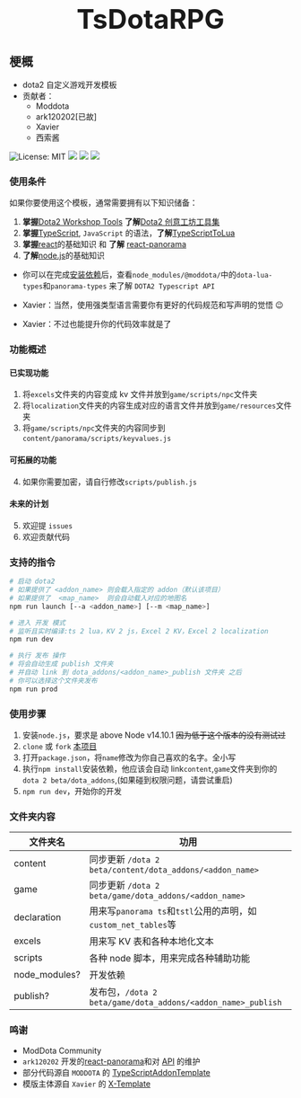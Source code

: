 # <div align='center' ><font size='70'>TsDotaRPG</font></div>

## 梗概
* dota2 自定义游戏开发模板
* 贡献者：
  * Moddota
  * ark120202[已故]
  * Xavier
  * 西索酱

![License: MIT](https://img.shields.io/badge/License-MIT-yellow.svg) 
![](https://img.shields.io/badge/模版-DOtA2-red.svg?colorA=abcdef)
![](https://img.shields.io/badge/语言-typescript-blue.svg)
![](https://img.shields.io/badge/全景-react-9cf.svg)
<!-- ![Version](https://img.shields.io/gitee/v/takegine/ts-dota-rpg.svg) -->
### 使用条件

如果你要使用这个模板，通常需要拥有以下知识储备：

1. <b>掌握</b>[Dota2 Workshop Tools](https://developer.valvesoftware.com/wiki/Dota_2_Workshop_Tools:zh-cn "V 社的创意工坊开发文档") <b>了解</b>[Dota2 创意工坊工具集](https://support.steampowered.com/kb_cat.php?id=109 )
2. <b>掌握</b>[TypeScript](https://www.tslang.cn/ "TypeScript的官方文档"), `JavaScript` 的语法，<b>了解</b>[TypeScriptToLua](https://github.com/TypeScriptToLua/TypeScriptToLua "ts2l的github仓库")
3. <b>掌握</b>[react](https://react.docschina.org/ "react的官方文档")的基础知识 和 <b>了解</b> [react-panorama](https://github.com/ark120202/react-panorama "react全景的github仓库") 
5. <b>了解</b>[node.js](https://nodejs.org/zh-cn/docs/ "nodejs的官方文档")的基础知识
- 你可以在完成[安装依赖](###使用步骤)后，查看`node_modules/@moddota/`中的`dota-lua-types`和`panorama-types` 来了解 `DOTA2 Typescript API`

- Xavier：当然，使用强类型语言需要你有更好的代码规范和写声明的觉悟 :wink:
- Xavier：不过也能提升你的代码效率就是了

### 功能概述
#### 已实现功能
1. 将`excels`文件夹的内容变成 kv 文件并放到`game/scripts/npc`文件夹
2. 将`localization`文件夹的内容生成对应的语言文件并放到`game/resources`文件夹
3. 将`game/scripts/npc`文件夹的内容同步到`content/panorama/scripts/keyvalues.js`
#### 可拓展的功能
4. 如果你需要加密，请自行修改`scripts/publish.js`
#### 未来的计划
5. 欢迎提 `issues`
6. 欢迎贡献代码
### 支持的指令
```bash
# 启动 dota2
# 如果提供了 <addon_name> 则会载入指定的 addon（默认该项目）
# 如果提供了  <map_name>  则会自动载入对应的地图名
npm run launch [--a <addon_name>] [--m <map_name>]

# 进入 开发 模式
# 监听且实时编译:ts 2 lua，KV 2 js，Excel 2 KV，Excel 2 localization
npm run dev

# 执行 发布 操作
# 将会自动生成 publish 文件夹
# 并自动 link 到 dota_addons/<addon_name>_publish 文件夹 之后
# 你可以选择这个文件夹发布
npm run prod
```
### 使用步骤

1. 安装`node.js`，要求是 above Node v14.10.1 ~~因为低于这个版本的没有测试过~~
2. `clone` 或 `fork` [本项目](https://gitee.com/takegine/ts-dota-rpg/members#)
3. 打开`package.json`，将`name`修改为你自己喜欢的名字。全小写
4. 执行`npm install`安装依赖，他应该会自动 link`content`,`game`文件夹到你的`dota 2 beta/dota_addons`,(如果碰到权限问题，请尝试重启)
5. `npm run dev`，开始你的开发

### 文件夹内容
| 文件夹名| 功用|
|---|---|
content | 同步更新 `/dota 2 beta/content/dota_addons/<addon_name>` 
game | 同步更新 `/dota 2 beta/game/dota_addons/<addon_name>` 
declaration | 用来写`panorama ts`和`tstl`公用的声明，如`custom_net_tables`等
excels | 用来写 KV 表和各种本地化文本
scripts | 各种 node 脚本，用来完成各种辅助功能
node_modules?| 开发依赖
publish? | 发布包，`/dota 2 beta/game/dota_addons/<addon_name>_publish` 


### 鸣谢

- ModDota Community
- `ark120202` 开发的[react-panorama](https://github.com/ark120202/react-panorama "react全景的github仓库")和对 [API](https://moddota.com/api/#!/vscripts/functions#CreateUnitFromTable) 的维护
- 部分代码源自 `MODDOTA` 的 [TypeScriptAddonTemplate](https://github.com/MODDOTA/TypeScriptAddonTemplate)
- 模版主体源自 `Xavier` 的 [X-Template](https://github.com/XavierCHN/x-template/)